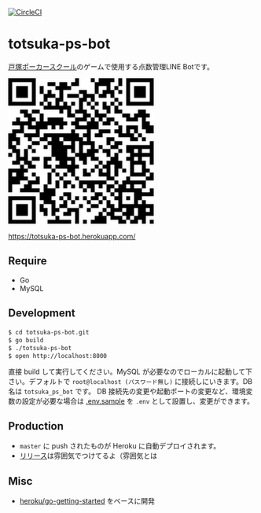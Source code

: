 [![CircleCI](https://circleci.com/gh/totsukapoker/totsuka-ps-bot.svg?style=svg)](https://circleci.com/gh/totsukapoker/totsuka-ps-bot)

# totsuka-ps-bot

[戸塚ポーカースクール](https://totsukapoker.com)のゲームで使用する点数管理LINE Botです。

![LINEアカウントQRコード](/static/qrcode.png)

https://totsuka-ps-bot.herokuapp.com/

## Require

- Go
- MySQL

## Development

```shell
$ cd totsuka-ps-bot.git
$ go build
$ ./totsuka-ps-bot
$ open http://localhost:8000
```

直接 build して実行してください。MySQL が必要なのでローカルに起動して下さい。デフォルトで `root@localhost (パスワード無し)` に接続しにいきます。DB 名は `totsuka_ps_bot` です。
DB 接続先の変更や起動ポートの変更など、環境変数の設定が必要な場合は [.env.sample](/.env.sample) を `.env` として設置し、変更ができます。

## Production

- `master` に push されたものが Heroku に自動デプロイされます。
- [リリース](https://github.com/totsukapoker/totsuka-ps-bot/releases)は雰囲気でつけてるよ（雰囲気とは

## Misc

- [heroku/go-getting-started](https://github.com/heroku/go-getting-started) をベースに開発

